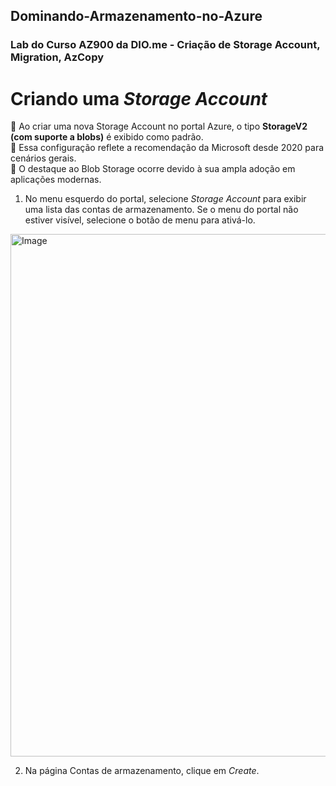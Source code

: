 ## Dominando-Armazenamento-no-Azure
### Lab do Curso AZ900 da DIO.me - Criação de Storage Account, Migration, AzCopy

# Criando uma _Storage Account_

🔹 Ao criar uma nova Storage Account no portal Azure, o tipo **StorageV2 (com suporte a blobs)** é exibido como padrão.  
🔹 Essa configuração reflete a recomendação da Microsoft desde 2020 para cenários gerais.  
🔹 O destaque ao Blob Storage ocorre devido à sua ampla adoção em aplicações modernas.


1. No menu esquerdo do portal, selecione _Storage Account_ para exibir uma lista das contas de armazenamento. Se o menu do portal não estiver visível, selecione o botão de menu para ativá-lo.
  <img width="831" height="836" alt="Image" src="https://github.com/user-attachments/assets/e7667d43-587e-4a04-b84c-c990e11e8c08" />

2. Na página Contas de armazenamento, clique em _Create_.
